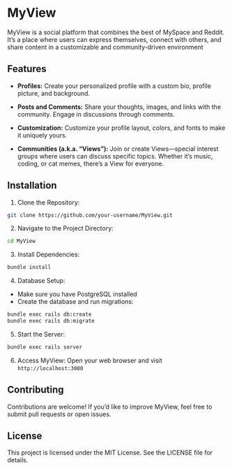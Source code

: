 # MyView

MyView is a social platform that combines the best of MySpace and Reddit. It’s a place where users can express themselves, connect with others, and share content in a customizable and community-driven environment

## Features

* **Profiles:** Create your personalized profile with a custom bio, profile picture, and background.

* **Posts and Comments:** Share your thoughts, images, and links with the community. Engage in discussions through comments.

* **Customization:** Customize your profile layout, colors, and fonts to make it uniquely yours.

* **Communities (a.k.a. “Views”):** Join or create Views—special interest groups where users can discuss specific topics. Whether it’s music, coding, or cat memes, there’s a View for everyone.

## Installation

1. Clone the Repository:
```bash
git clone https://github.com/your-username/MyView.git
```
2. Navigate to the Project Directory:
```bash
cd MyView
```
3. Install Dependencies:
```bash
bundle install
```
4. Database Setup:
* Make sure you have PostgreSQL installed
* Create the database and run migrations:
```bash
bundle exec rails db:create
bundle exec rails db:migrate
```
5. Start the Server:
```bash
bundle exec rails server
```
6. Access MyView: Open your web browser and visit `http://localhost:3000`

## Contributing
Contributions are welcome! If you’d like to improve MyView, feel free to submit pull requests or open issues.

## License
This project is licensed under the MIT License. See the LICENSE file for details.
